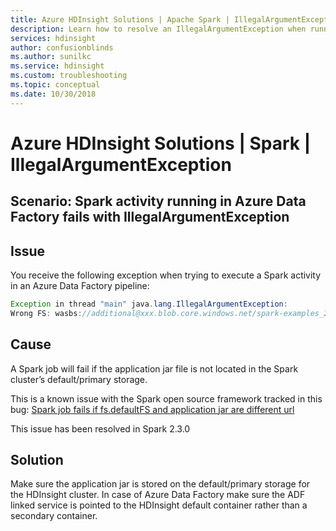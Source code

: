 ```yaml
---
title: Azure HDInsight Solutions | Apache Spark | IllegalArgumentException
description: Learn how to resolve an IllegalArgumentException when running Apache Spark jobs using Azure Data Factory.
services: hdinsight
author: confusionblinds
ms.author: sunilkc
ms.service: hdinsight
ms.custom: troubleshooting
ms.topic: conceptual
ms.date: 10/30/2018
---
```

# Azure HDInsight Solutions | Spark | IllegalArgumentException

## Scenario: Spark activity running in Azure Data Factory fails with IllegalArgumentException

## Issue

You receive the following exception when trying to execute a Spark activity in an Azure Data Factory pipeline:

```java
Exception in thread "main" java.lang.IllegalArgumentException: 
Wrong FS: wasbs://additional@xxx.blob.core.windows.net/spark-examples_2.11-2.1.0.jar, expected: wasbs://wasbsrepro-2017-11-07t00-59-42-722z@xxx.blob.core.windows.net
```

## Cause

A Spark job will fail if the application jar file is not located in the Spark cluster’s default/primary storage.

This is a known issue with the Spark open source framework tracked in this bug: [Spark job fails if fs.defaultFS and application jar are different url](https://issues.apache.org/jira/browse/SPARK-22587)

This issue has been resolved in Spark 2.3.0

## Solution

Make sure the application jar is stored on the default/primary storage for the HDInsight cluster. In case of Azure Data Factory make sure the ADF linked service is pointed to the HDInsight default container rather than a secondary container.
